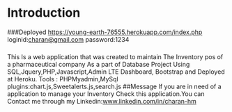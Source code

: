 # Introduction

###Deployed
https://young-earth-76555.herokuapp.com/index.php loginid:charan@gmail.com password:1234

###

This Is a web application that was created to maintain The Inventory pos of a pharmaceutical company As a part of Database Project Using SQL,Jquery,PHP,Javascript,Admin LTE Dashboard, Bootstrap and Deployed at Heroku.
Tools : PHPMyadmin,MySql
plugins:chart.js,Sweetalerts.js,search.js
##Message
If you are in need of a application to manage your Inventory Check this application.You can Contact me through my Linkedin:www.linkedin.com/in/charan-hm
